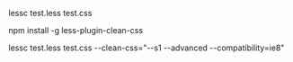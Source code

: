 lessc test.less test.css

<!-- 安装压缩插件 -->

npm install -g less-plugin-clean-css

<!-- 压缩 -->

lessc test.less test.css --clean-css="--s1 --advanced --compatibility=ie8"
